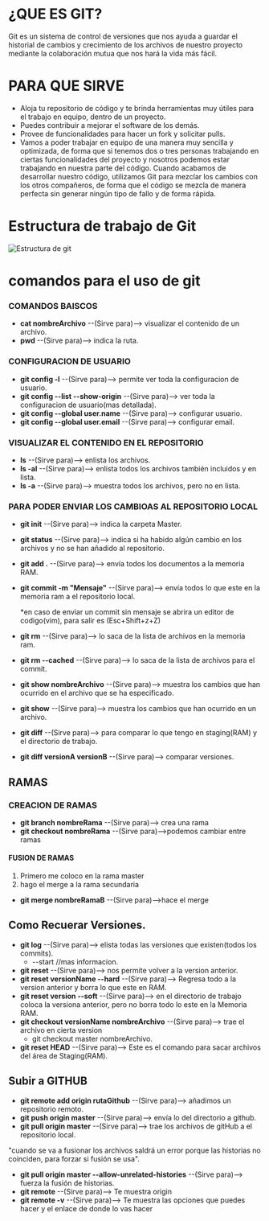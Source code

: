 # ¿QUE ES GIT?

Git es un sistema de control de versiones que nos ayuda a guardar el historial de cambios y crecimiento de los archivos de nuestro proyecto mediante la colaboración mutua que nos hará la vida más fácil.

# PARA QUE SIRVE
* Aloja tu repositorio de código y te brinda herramientas muy útiles para el trabajo en equipo, dentro de un proyecto.
* Puedes contribuir a mejorar el software de los demás. 
* Provee de funcionalidades para hacer un fork y solicitar pulls.
* Vamos a poder trabajar en equipo de una manera muy sencilla y optimizada, de forma que si tenemos dos o tres personas trabajando en ciertas funcionalidades del proyecto y nosotros podemos estar trabajando en nuestra parte del código. Cuando acabamos de desarrollar nuestro código, utilizamos Git para mezclar los cambios con los otros compañeros, de forma que el código se mezcla de manera perfecta sin generar ningún tipo de fallo y de forma rápida.

# Estructura de trabajo de Git
![Estructura de git](http://blog.podrezo.com/wp-content/uploads/2014/09/git-operations.png)

# comandos para el uso de git

### COMANDOS BAISCOS
* **cat nombreArchivo** --(Sirve para)--> visualizar el contenido de un archivo.
* **pwd** --(Sirve para)-->  indica la ruta.


### CONFIGURACION DE USUARIO
* **git config -l**  --(Sirve para)--> permite ver toda la configuracion de usuario.
* **git config --list --show-origin** --(Sirve para)--> ver toda la configuracion de usuario(mas detallada).
* **git config --global user.name** --(Sirve para)--> configurar usuario.
* **git config --global user.email** --(Sirve para)--> configurar email.


### VISUALIZAR EL CONTENIDO EN EL REPOSITORIO
* **ls** --(Sirve para)--> enlista los archivos.
* **ls -al** --(Sirve para)--> enlista todos los archivos también  incluidos y en lista.
* **ls -a** --(Sirve para)--> muestra todos los archivos, pero no en lista.


### PARA PODER ENVIAR LOS CAMBIOAS AL REPOSITORIO LOCAL
* **git init** --(Sirve para)--> indica la carpeta Master.
* **git status** --(Sirve para)--> indica si ha habido algún cambio en los archivos y no se han añadido al repositorio.
* **git add .** --(Sirve para)--> envía  todos los documentos a la memoria RAM.
* **git commit -m "Mensaje"** --(Sirve para)--> envía  todos lo que este en la memoria ram a el repositorio local.

  *en caso de enviar un commit sin mensaje se abrira un editor de codigo(vim), para salir
  es (Esc+Shift+z+Z)

* **git rm** --(Sirve para)--> lo saca de la lista de archivos en la memoria ram.
* **git rm --cached** --(Sirve para)--> lo saca de la lista de archivos para el commit.
* **git show nombreArchivo** --(Sirve para)--> muestra los cambios que han ocurrido en el archivo que se ha especificado.
* **git show** --(Sirve para)--> muestra los cambios que han ocurrido en un archivo.
* **git diff** --(Sirve para)--> para comparar lo que tengo en staging(RAM) y el directorio de trabajo.
* **git diff versionA  versionB** --(Sirve para)--> comparar versiones.

## RAMAS

### CREACION DE RAMAS
* **git branch nombreRama** --(Sirve para)--> crea una rama
* **git checkout nombreRama** --(Sirve para)-->podemos cambiar entre ramas


#### FUSION DE RAMAS
1. Primero me coloco en la rama master
2. hago el  merge a la rama secundaria
* **git merge nombreRamaB** --(Sirve para)-->hace el merge


##  Como Recuerar Versiones.
* **git log** --(Sirve para)--> elista todas las versiones que existen(todos los commits).
    * --start //mas informacion.
* **git reset** --(Sirve para)--> nos permite volver a la version anterior.
* **git reset versionName --hard** --(Sirve para)--> Regresa todo a la version anterior y borra lo que este en RAM.
* **git reset version --soft** --(Sirve para)--> en el directorio de trabajo coloca la versiona anterior, pero no borra todo lo este en la Memoria RAM.
* **git checkout versionName nombreArchivo** --(Sirve para)--> trae el archivo en cierta version
    * git checkout master nombreArchivo.
* **git reset HEAD** --(Sirve para)--> Este es el comando para sacar archivos del área de Staging(RAM).


## Subir a GITHUB
* **git remote add origin rutaGithub** --(Sirve para)--> añadimos un repositorio remoto.
* **git push origin master** --(Sirve para)--> envía lo del directorio a github.
* **git pull origin master** --(Sirve para)--> trae los archivos de gitHub a el repositorio local.

 "cuando se va a fusionar los archivos saldrá un error porque las historias no coinciden, para forzar si fusión se usa".
* **git pull origin master --allow-unrelated-histories** --(Sirve para)--> fuerza la fusión de historias.
* **git remote** --(Sirve para)--> Te muestra origin
* **git remote -v** --(Sirve para)--> Te muestra las opciones que puedes hacer y el enlace de donde lo vas hacer



